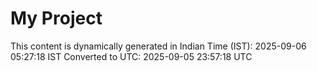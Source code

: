 # My Project

This content is dynamically generated in Indian Time (IST): 2025-09-06 05:27:18 IST
Converted to UTC: 2025-09-05 23:57:18 UTC
